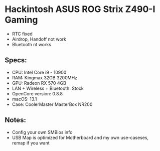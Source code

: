 Hackintosh ASUS ROG Strix Z490-I Gaming
========================================

- RTC fixed
- Airdrop, Handoff not work
- Bluetooth nt works

Specs:
----------------
 - CPU: Intel Core i9 - 10900
 - RAM: Kingmax 32GB 3200MHz
 - GPU: Radeon RX 570 4GB
 - LAN + Wireless + Bluetooth: Stock
 - OpenCore version: 0.8.8
 - macOS: 13.1
 - Case: CoolerMaster MasterBox NR200

Notes:
--------------
- Config your own SMBios info
- USB Map is optimized for Motherboard and my own use-caseses, remap if 
you want


